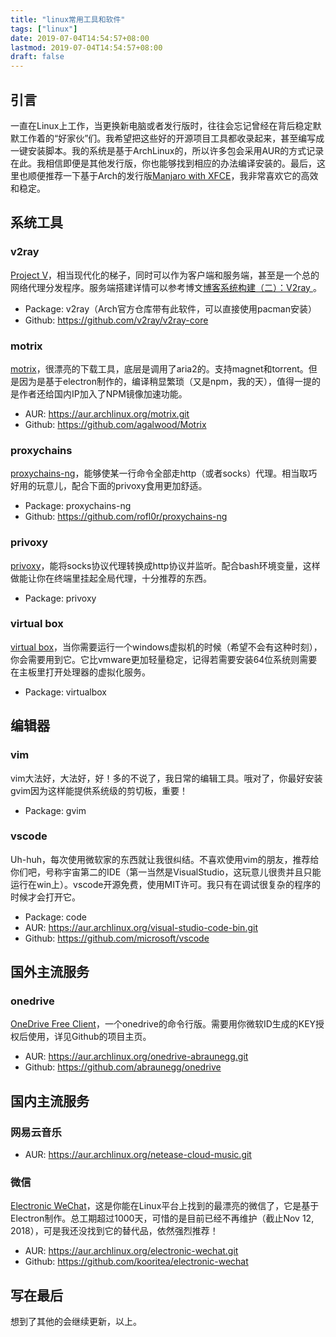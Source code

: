 ```yaml
---
title: "linux常用工具和软件"
tags: ["linux"]
date: 2019-07-04T14:54:57+08:00
lastmod: 2019-07-04T14:54:57+08:00
draft: false
---
```


## 引言

一直在Linux上工作，当更换新电脑或者发行版时，往往会忘记曾经在背后稳定默默工作着的“好家伙”们。我希望把这些好的开源项目工具都收录起来，甚至编写成一键安装脚本。我的系统是基于ArchLinux的，所以许多包会采用AUR的方式记录在此。我相信即便是其他发行版，你也能够找到相应的办法编译安装的。最后，这里也顺便推荐一下基于Arch的发行版[Manjaro with XFCE](https://manjaro.org/)，我非常喜欢它的高效和稳定。

## 系统工具

### v2ray

[Project V](https://www.v2ray.com/)，相当现代化的梯子，同时可以作为客户端和服务端，甚至是一个总的网络代理分发程序。服务端搭建详情可以参考博文[博客系统构建（二）：V2ray
](https://atomlab.org/post/ladder/v2ray-agent/)。

- Package: v2ray（Arch官方仓库带有此软件，可以直接使用pacman安装）
- Github: https://github.com/v2ray/v2ray-core

### motrix

[motrix](https://github.com/agalwood/Motrix)，很漂亮的下载工具，底层是调用了aria2的。支持magnet和torrent。但是因为是基于electron制作的，编译稍显繁琐（又是npm，我的天），值得一提的是作者还给国内IP加入了NPM镜像加速功能。

- AUR: https://aur.archlinux.org/motrix.git
- Github: https://github.com/agalwood/Motrix

### proxychains

[proxychains-ng](https://github.com/rofl0r/proxychains-ng)，能够使某一行命令全部走http（或者socks）代理。相当取巧好用的玩意儿，配合下面的privoxy食用更加舒适。

- Package: proxychains-ng
- Github: https://github.com/rofl0r/proxychains-ng

### privoxy

[privoxy](https://wiki.archlinux.org/index.php/Privoxy)，能将socks协议代理转换成http协议并监听。配合bash环境变量，这样做能让你在终端里挂起全局代理，十分推荐的东西。

- Package: privoxy

### virtual box

[virtual box](https://wiki.archlinux.org/index.php/VirtualBox)，当你需要运行一个windows虚拟机的时候（希望不会有这种时刻），你会需要用到它。它比vmware更加轻量稳定，记得若需要安装64位系统则需要在主板里打开处理器的虚拟化服务。

- Package: virtualbox

## 编辑器

### vim

vim大法好，大法好，好！多的不说了，我日常的编辑工具。哦对了，你最好安装gvim因为这样能提供系统级的剪切板，重要！

- Package: gvim

### vscode

Uh-huh，每次使用微软家的东西就让我很纠结。不喜欢使用vim的朋友，推荐给你们吧，号称宇宙第二的IDE（第一当然是VisualStudio，这玩意儿很贵并且只能运行在win上）。vscode开源免费，使用MIT许可。我只有在调试很复杂的程序的时候才会打开它。

- Package: code
- AUR: https://aur.archlinux.org/visual-studio-code-bin.git
- Github: https://github.com/microsoft/vscode

## 国外主流服务

### onedrive

[OneDrive Free Client](https://github.com/abraunegg/onedrive)，一个onedrive的命令行版。需要用你微软ID生成的KEY授权后使用，详见Github的项目主页。

- AUR: https://aur.archlinux.org/onedrive-abraunegg.git
- Github: https://github.com/abraunegg/onedrive

## 国内主流服务

### 网易云音乐

- AUR: https://aur.archlinux.org/netease-cloud-music.git

### 微信

[Electronic WeChat](https://github.com/geeeeeeeeek/electronic-wechat)，这是你能在Linux平台上找到的最漂亮的微信了，它是基于Electron制作。总工期超过1000天，可惜的是目前已经不再维护（截止Nov 12, 2018），可是我还没找到它的替代品，依然强烈推荐！

- AUR: https://aur.archlinux.org/electronic-wechat.git
- Github: https://github.com/kooritea/electronic-wechat

## 写在最后

想到了其他的会继续更新，以上。


